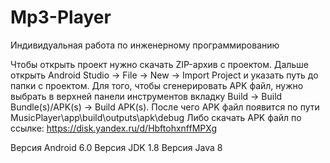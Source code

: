 # Mp3-Player
Индивидуальная работа по инженерному программированию

Чтобы открыть проект нужно скачать ZIP-архив с проектом. Дальше открыть Android Studio -> File -> New -> Import Project и указать путь до папки с проектом.
Для того, чтобы сгенерировать APK файл, нужно выбрать в верхней панели инструментов вкладку Build -> Build Bundle(s)/APK(s) -> Build APK(s). После чего APK файл появится по пути MusicPlayer\app\build\outputs\apk\debug
Либо скачать APK файл по ссылке: https://disk.yandex.ru/d/HbftohxnffMPXg

Версия Android 6.0
Версия JDK 1.8
Версия Java 8
